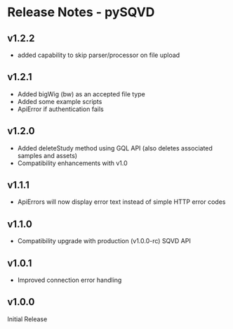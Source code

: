 # Release Notes - pySQVD

## v1.2.2
- added capability to skip parser/processor on file upload

## v1.2.1
- Added bigWig (bw) as an accepted file type
- Added some example scripts
- ApiError if authentication fails

## v1.2.0
- Added deleteStudy method using GQL API (also deletes associated samples and assets)
- Compatibility enhancements with v1.0

## v1.1.1
- ApiErrors will now display error text instead of simple HTTP error codes

## v1.1.0
- Compatibility upgrade with production (v1.0.0-rc) SQVD API

## v1.0.1
- Improved connection error handling

## v1.0.0
Initial Release
